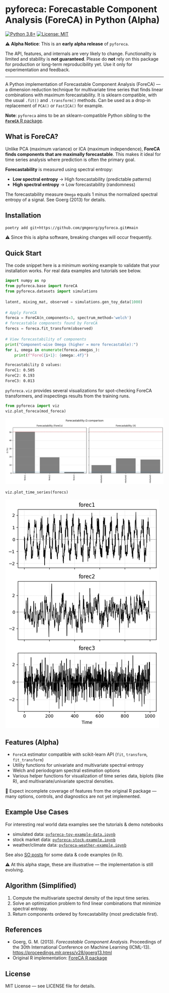 # pyforeca: Forecastable Component Analysis (ForeCA) in Python (Alpha)

[![Python 3.8+](https://img.shields.io/badge/python-3.8+-blue.svg)](https://www.python.org/downloads/)
[![License: MIT](https://img.shields.io/badge/License-MIT-yellow.svg)](https://opensource.org/licenses/MIT)

⚠️ **Alpha Notice**: This is an **early alpha release** of `pyforeca`.

The API, features, and internals are very likely to change. Functionality is limited and stability is **not guaranteed**. Please do **not** rely on this package for production or long-term reproducibility yet. Use it only for experimentation and feedback.

---

A Python implementation of Forecastable Component Analysis (ForeCA) — a dimension reduction technique for multivariate time series that finds linear combinations with maximum forecastability.  It is sklearn compatible, with the usual `.fit()` and `.transform()` methods.  Can be used as a drop-in replacement of `PCA()` or `FastICA()` for example.


**Note**: `pyforeca` aims to be an sklearn-compatible Python *sibling* to the [**`ForeCA`** R package](https://github.com/gmgeorg/ForeCA).

## What is ForeCA?

Unlike PCA (maximum variance) or ICA (maximum independence), **ForeCA finds components that are maximally forecastable**. This makes it ideal for time series analysis where prediction is often the primary goal.

**Forecastability** is measured using spectral entropy:

* **Low spectral entropy** → High forecastability (predictable patterns)
* **High spectral entropy** → Low forecastability (randomness)

The forecastability measure `Omega` equals 1 minus the normalized spectral entropy of a signal. See Goerg (2013) for details.

## Installation

```bash
poetry add git+https://github.com/gmgeorg/pyforeca.git#main
```

⚠️ Since this is alpha software, breaking changes will occur frequently.

## Quick Start

The code snippet here is a minimum working example to validate that your installation works. For real data examples and tutorials see below.

```python
import numpy as np
from pyforeca.base import ForeCA
from pyforeca.datasets import simulations

latent, mixing_mat, observed = simulations.gen_toy_data(1000)

# Apply ForeCA
foreca = ForeCA(n_components=3, spectrum_method='welch')
# forecastable components found by ForeCA
forecs = foreca.fit_transform(observed)

# View forecastability of components
print("Component-wise Omega (higher = more forecastable):")
for i, omega in enumerate(foreca.omegas_):
    print(f"ForeC{i+1}: {omega:.4f}")

```

```bash
Forecastability Ω values:
ForeC1: 0.505
ForeC2: 0.193
ForeC3: 0.013
```

`pyforeca.viz` provides several visualizations for spot-checking ForeCA transformers, and inspectings results from the training runs.

```python
from pyforeca import viz
viz.plot_foreca(mod_foreca)
```

![ForeCA Results](imgs/toy-example-results.png)

```python
viz.plot_time_series(forecs)
```

![Forecastable components (ForeCs)](imgs/toy-example-forecs.png)


## Features (Alpha)

* `ForeCA` estimator compatible with scikit-learn API (`fit`, `transform`, `fit_transform`)
* Utility functions for univariate and multivariate spectral entropy
* Welch and periodogram spectral estimation options
* Various helper functions for visualization of time series data, biplots (like R), and multivariate/univariate spectral densities.

🚧 Expect incomplete coverage of features from the original R package — many options, controls, and diagnostics are not yet implemented.

## Example Use Cases

For interesting real world data examples see the tutorials & demo notebooks

* simulated data: [`pyforeca-toy-example-data.ipynb`](notebooks/pyforeca-toy-example-demo.ipynb)
* stock market data: [`pyforeca-stock-example.ipynb`](notebooks/pyforeca-stock-example.ipynb)
* weather/climate data: [`pyforeca-weather-example.ipynb`](notebooks/pyforeca-weather-example.ipynb)

See also [SO posts](https://stats.stackexchange.com/search?q=%22foreca%22) for some data & code examples (in R).

⚠️ At this alpha stage, these are illustrative — the implementation is still evolving.

## Algorithm (Simplified)

1. Compute the multivariate spectral density of the input time series.
2. Solve an optimization problem to find linear combinations that minimize spectral entropy.
3. Return components ordered by forecastability (most predictable first).

## References

* Goerg, G. M. (2013). *Forecastable Component Analysis*. Proceedings of the 30th International Conference on Machine Learning (ICML-13). https://proceedings.mlr.press/v28/goerg13.html
* Original R implementation: [ForeCA R package](https://github.com/gmgeorg/ForeCA)

## License

MIT License — see LICENSE file for details.
